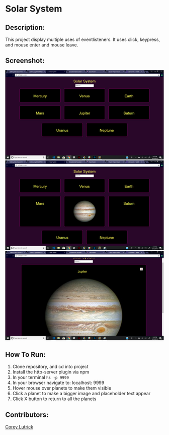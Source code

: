 # Solar System

## Description:
This project display multiple uses of eventlisteners. It uses click, keypress, and mouse enter and mouse leave.

## Screenshot:
![Webpage](https://github.com/Coreylutrick/Solar-System/blob/master/screenshots/Screenshot.png)
![Webpage](https://github.com/Coreylutrick/Solar-System/blob/master/screenshots/Screenshot2.png)
![Webpage](https://github.com/Coreylutrick/Solar-System/blob/master/screenshots/Screenshot3.png)

## How To Run:
1. Clone repository, and cd into project
1. Install the http-server plugin via npm
1. In your terminal ```hs -p 9999```
1. In your browser navigate to: localhost: 9999
1. Hover mouse over planets to make them visible
1. Click a planet to make a bigger image and placeholder text appear
1. Click X button to return to all the planets

## Contributors:
[Corey Lutrick](https://github.com/Coreylutrick)

